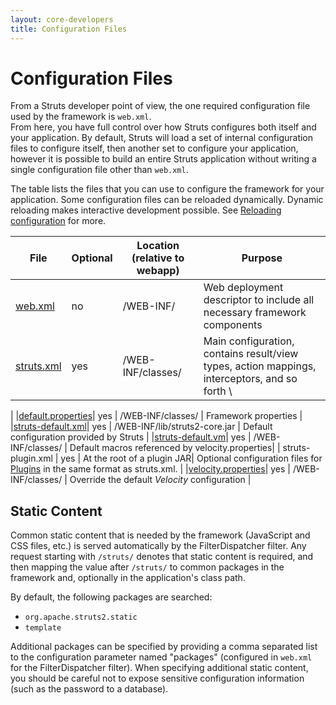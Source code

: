 ```yaml
---
layout: core-developers
title: Configuration Files
---
```


# Configuration Files

From a Struts developer point of view, the one required configuration file used by the framework is `web.xml`.  
From here, you have full control over how Struts configures both itself and your application.  By default, Struts will 
load a set of internal configuration files to configure itself, then another set to configure your application, however 
it is possible to build an entire Struts application without writing a single configuration file other than `web.xml`.

The table lists the files that you can use to configure the framework for your application. Some configuration files 
can be reloaded dynamically. Dynamic reloading makes interactive development possible. 
See [Reloading configuration](reloading-configuration) for more.

| File | Optional | Location (relative to webapp) | Purpose |
|------|----------|-------------------------------|---------|
|[web.xml](web-xml)| no | /WEB-INF/ | Web deployment descriptor to include all necessary framework components |
|[struts.xml](struts-xml)| yes | /WEB-INF/classes/ | Main configuration, contains result/view types, action mappings, interceptors, and so forth \
|
|[default.properties](default-properties)| yes | /WEB-INF/classes/ | Framework properties |
|[struts-default.xml](struts-default-xml)| yes | /WEB-INF/lib/struts2-core.jar | Default configuration provided by Struts |
|[struts-default.vm](struts-default-vm)| yes | /WEB-INF/classes/ | Default macros referenced by velocity.properties|
| struts-plugin.xml | yes | At the root of a plugin JAR| Optional configuration files for [Plugins](../plugins-developer-guide/)  in the same format as struts.xml. |
|[velocity.properties](velocity-properties)| yes | /WEB-INF/classes/ | Override the default _Velocity_  configuration |

## Static Content

Common static content that is needed by the framework (JavaScript and CSS files, etc.) is served automatically by 
the FilterDispatcher filter.  Any request starting with `/struts/` denotes that static content is required, and then 
mapping the value after `/struts/` to common packages in the framework and, optionally in the application's class path.

By default, the following packages are searched:

- `org.apache.struts2.static`
- `template`

Additional packages can be specified by providing a comma separated list to the configuration parameter named "packages" 
(configured in `web.xml` for the FilterDispatcher filter). When specifying additional static content, you should 
be careful not to expose sensitive configuration information (such as the password to a database).
